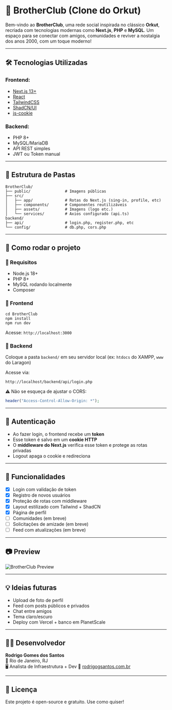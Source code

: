 
# 🧿 BrotherClub (Clone do Orkut)

Bem-vindo ao **BrotherClub**, uma rede social inspirada no clássico **Orkut**, recriada com tecnologias modernas como **Next.js**, **PHP** e **MySQL**. Um espaço para se conectar com amigos, comunidades e reviver a nostalgia dos anos 2000, com um toque moderno!

---

## 🛠️ Tecnologias Utilizadas

### Frontend:
- [Next.js 13+](https://nextjs.org/)
- [React](https://reactjs.org/)
- [TailwindCSS](https://tailwindcss.com/)
- [ShadCN/UI](https://ui.shadcn.com/)
- [js-cookie](https://github.com/js-cookie/js-cookie)

### Backend:
- PHP 8+
- MySQL/MariaDB
- API REST simples
- JWT ou Token manual

---

## 📁 Estrutura de Pastas

```
BrotherClub/
├── public/               # Imagens públicas
├── src/
│   ├── app/              # Rotas do Next.js (sing-in, profile, etc)
│   ├── components/       # Componentes reutilizáveis
│   ├── assets/           # Imagens (logo etc.)
│   └── services/         # Axios configurado (api.ts)
backend/
├── api/                  # login.php, register.php, etc
└── config/               # db.php, cors.php
```

---

## 🚀 Como rodar o projeto

### 🔧 Requisitos

- Node.js 18+
- PHP 8+
- MySQL rodando localmente
- Composer

### 🔌 Frontend

```
cd BrotherClub
npm install
npm run dev
```

Acesse: `http://localhost:3000`

### 🐘 Backend

Coloque a pasta `backend/` em seu servidor local (ex: `htdocs` do XAMPP, `www` do Laragon)

Acesse via:
```
http://localhost/backend/api/login.php
```

⚠️ Não se esqueça de ajustar o CORS:
```php
header("Access-Control-Allow-Origin: *");
```

---

## 🔐 Autenticação

- Ao fazer login, o frontend recebe um **token**
- Esse token é salvo em um **cookie HTTP**
- O **middleware do Next.js** verifica esse token e protege as rotas privadas
- Logout apaga o cookie e redireciona

---

## 📸 Funcionalidades

- [x] Login com validação de token
- [x] Registro de novos usuários
- [x] Proteção de rotas com middleware
- [x] Layout estilizado com Tailwind + ShadCN
- [x] Página de perfil
- [ ] Comunidades (em breve)
- [ ] Solicitações de amizade (em breve)
- [ ] Feed com atualizações (em breve)

---

## 📷 Preview

![BrotherClub Preview](public/screenshot.png)

---

## 💡 Ideias futuras

- Upload de foto de perfil
- Feed com posts públicos e privados
- Chat entre amigos
- Tema claro/escuro
- Deploy com Vercel + banco em PlanetScale

---

## 👨‍💻 Desenvolvedor

**Rodrigo Gomes dos Santos**  
📍 Rio de Janeiro, RJ  
🖥️ Analista de Infraestrutura + Dev 
🔗 [rodrigogsantos.com.br](https://rodrigogsantos.com.br)

---

## 📄 Licença

Este projeto é open-source e gratuito. Use como quiser!
